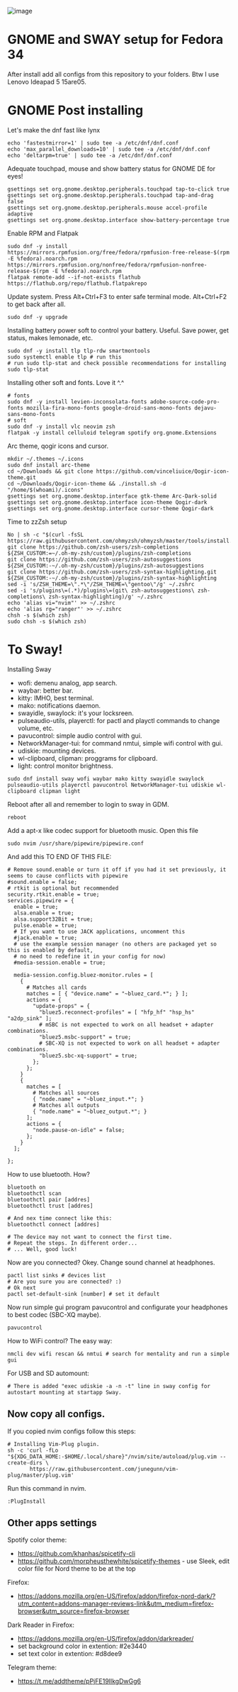 ![image](https://user-images.githubusercontent.com/52444457/136836758-b4db5194-a660-4291-b058-691da0e6dfe3.png)

# GNOME and SWAY setup for Fedora 34

After install add all configs from this repository to your folders. Btw I use Lenovo Ideapad 5 15are05.

# GNOME Post installing
Let's make the dnf fast like lynx
~~~
echo 'fastestmirror=1' | sudo tee -a /etc/dnf/dnf.conf
echo 'max_parallel_downloads=10' | sudo tee -a /etc/dnf/dnf.conf
echo 'deltarpm=true' | sudo tee -a /etc/dnf/dnf.conf
~~~
Adequate touchpad, mouse and show battery status for GNOME DE for eyes!
~~~
gsettings set org.gnome.desktop.peripherals.touchpad tap-to-click true
gsettings set org.gnome.desktop.peripherals.touchpad tap-and-drag false
gsettings set org.gnome.desktop.peripherals.mouse accel-profile adaptive
gsettings set org.gnome.desktop.interface show-battery-percentage true
~~~
Enable RPM and Flatpak
~~~
sudo dnf -y install https://mirrors.rpmfusion.org/free/fedora/rpmfusion-free-release-$(rpm -E %fedora).noarch.rpm https://mirrors.rpmfusion.org/nonfree/fedora/rpmfusion-nonfree-release-$(rpm -E %fedora).noarch.rpm
flatpak remote-add --if-not-exists flathub https://flathub.org/repo/flathub.flatpakrepo
~~~
Update system. Press Alt+Ctrl+F3 to enter safe terminal mode. Alt+Ctrl+F2 to get back after all. 
~~~
sudo dnf -y upgrade
~~~
Installing battery power soft to control your battery. Useful. Save power, get status, makes lemonade, etc.
~~~
sudo dnf -y install tlp tlp-rdw smartmontools
sudo systemctl enable tlp # run this
# run sudo tlp-stat and check possible recommendations for installing
sudo tlp-stat
~~~
Installing other soft and fonts. Love it ^.^
~~~
# fonts
sudo dnf -y install levien-inconsolata-fonts adobe-source-code-pro-fonts mozilla-fira-mono-fonts google-droid-sans-mono-fonts dejavu-sans-mono-fonts
# soft
sudo dnf -y install vlc neovim zsh
flatpak -y install celluloid telegram spotify org.gnome.Extensions
~~~
Arc theme, qogir icons and cursor.
~~~
mkdir ~/.themes ~/.icons
sudo dnf install arc-theme
cd ~/Downloads && git clone https://github.com/vinceliuice/Qogir-icon-theme.git
cd ~/Downloads/Qogir-icon-theme && ./install.sh -d "/home/$(whoami)/.icons"
gsettings set org.gnome.desktop.interface gtk-theme Arc-Dark-solid
gsettings set org.gnome.desktop.interface icon-theme Qogir-dark
gsettings set org.gnome.desktop.interface cursor-theme Qogir-dark
~~~
Time to zzZsh setup
~~~
No | sh -c "$(curl -fsSL https://raw.githubusercontent.com/ohmyzsh/ohmyzsh/master/tools/install.sh)"
git clone https://github.com/zsh-users/zsh-completions ${ZSH_CUSTOM:=~/.oh-my-zsh/custom}/plugins/zsh-completions
git clone https://github.com/zsh-users/zsh-autosuggestions ${ZSH_CUSTOM:-~/.oh-my-zsh/custom}/plugins/zsh-autosuggestions
git clone https://github.com/zsh-users/zsh-syntax-highlighting.git ${ZSH_CUSTOM:-~/.oh-my-zsh/custom}/plugins/zsh-syntax-highlighting
sed -i 's/ZSH_THEME=\".*\"/ZSH_THEME=\"gentoo\"/g' ~/.zshrc
sed -i 's/plugins\=(.*)/plugins\=(git\ zsh-autosuggestions\ zsh-completions\ zsh-syntax-highlighting)/g' ~/.zshrc
echo 'alias vi="nvim"' >> ~/.zshrc
echo 'alias rg="ranger"' >> ~/.zshrc
chsh -s $(which zsh)
sudo chsh -s $(which zsh)
~~~
# To Sway!
Installing Sway

- wofi: demenu analog, app search.
- waybar: better bar.
- kitty: IMHO, best terminal.
- mako: notifications daemon.
- swayidle, swaylock: it's your locksreen. 
- pulseaudio-utils, playerctl: for pactl and playctl commands to change volume, etc.
- pavucontrol: simple audio control with gui.
- NetworkManager-tui: for command nmtui, simple wifi control with gui.
- udiskie: mounting devices.
- wl-clipboard, clipman: proggrams for clipboard.
- light: control monitor brightness.
~~~
sudo dnf install sway wofi waybar mako kitty swayidle swaylock pulseaudio-utils playerctl pavucontrol NetworkManager-tui udiskie wl-clipboard clipman light
~~~
Reboot after all and remember to login to sway in GDM.
~~~
reboot
~~~
Add a apt-x like codec support for bluetooth music. Open this file
```
sudo nvim /usr/share/pipewire/pipewire.conf
```
And add this TO END OF THIS FILE:
~~~
# Remove sound.enable or turn it off if you had it set previously, it seems to cause conflicts with pipewire
#sound.enable = false;
# rtkit is optional but recommended
security.rtkit.enable = true;
services.pipewire = {
  enable = true;
  alsa.enable = true;
  alsa.support32Bit = true;
  pulse.enable = true;
  # If you want to use JACK applications, uncomment this
  #jack.enable = true;
  # use the example session manager (no others are packaged yet so this is enabled by default,
  # no need to redefine it in your config for now)
  #media-session.enable = true;
  
  media-session.config.bluez-monitor.rules = [
    {
      # Matches all cards
      matches = [ { "device.name" = "~bluez_card.*"; } ];
      actions = {
        "update-props" = {
          "bluez5.reconnect-profiles" = [ "hfp_hf" "hsp_hs" "a2dp_sink" ];
          # mSBC is not expected to work on all headset + adapter combinations.
          "bluez5.msbc-support" = true;
          # SBC-XQ is not expected to work on all headset + adapter combinations.
          "bluez5.sbc-xq-support" = true;
        };
      };
    }
    {
      matches = [
        # Matches all sources
        { "node.name" = "~bluez_input.*"; }
        # Matches all outputs
        { "node.name" = "~bluez_output.*"; }
      ];
      actions = {
        "node.pause-on-idle" = false;
      };
    }
  ];
  
};
~~~
How to use bluetooth. How?
~~~
bluetooth on
bluetoothctl scan
bluetoothctl pair [addres]
bluetoothctl trust [addres]

# And nex time connect like this:
bluetoothctl connect [addres]

# The device may not want to connect the first time. 
# Repeat the steps. In different order... 
# ... Well, good luck!
~~~
Now are you connected? Okey. Change sound channel at headphones.
~~~
pactl list sinks # devices list
# Are you sure you are connected? :)
# Ok next
pactl set-default-sink [number] # set it default
~~~
Now run simple gui program pavucontrol and configurate your headphones to best codec (SBC-XQ maybe).
~~~
pavucontrol
~~~
How to WiFi control? The easy way:
~~~
nmcli dev wifi rescan && nmtui # search for mentality and run a simple gui
~~~
For USB and SD automount:
~~~
# There is added "exec udiskie -a -n -t" line in sway config for autostart mounting at startapp Sway.   
~~~

## Now copy all configs. 

If you copied nvim configs follow this steps:
~~~
# Installing Vim-Plug plugin.
sh -c 'curl -fLo "${XDG_DATA_HOME:-$HOME/.local/share}"/nvim/site/autoload/plug.vim --create-dirs \
       https://raw.githubusercontent.com/junegunn/vim-plug/master/plug.vim'
~~~
Run this command in nvim.
~~~
:PlugInstall
~~~

## Other apps settings

Spotify color theme:
- https://github.com/khanhas/spicetify-cli
- https://github.com/morpheusthewhite/spicetify-themes - use Sleek, edit color file for Nord theme to be at the top

Firefox:
- https://addons.mozilla.org/en-US/firefox/addon/firefox-nord-dark/?utm_content=addons-manager-reviews-link&utm_medium=firefox-browser&utm_source=firefox-browser

Dark Reader in Firefox:
- https://addons.mozilla.org/en-US/firefox/addon/darkreader/
- set background color in extention: #2e3440
- set text color in extention: #d8dee9

Telegram theme:
- https://t.me/addtheme/pPjFE19lIkgDwGg6
